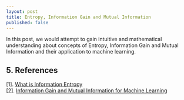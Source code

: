 ```yaml
---
layout: post
title: Entropy, Information Gain and Mutual Information
published: false  
---
```


In this post, we would attempt to gain intuitive and mathematical understanding about concepts of Entropy, Information Gain and  Mutual Information and their application to machine learning.

## 5. References  
[1]. [What is Information Entropy](https://machinelearningmastery.com/what-is-information-entropy/)    
[2]. [Information Gain and Mutual Information for Machine Learning](https://machinelearningmastery.com/information-gain-and-mutual-information/)    
